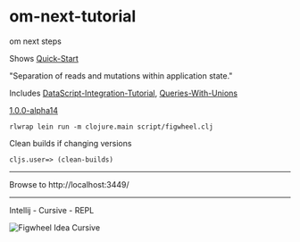 # om-next-tutorial
om next steps

Shows [Quick-Start](https://github.com/omcljs/om/wiki/Quick-Start-%28om.next%29)

"Separation of reads and mutations within application state." 

Includes [DataScript-Integration-Tutorial](https://github.com/omcljs/om/wiki/DataScript-Integration-Tutorial),
[Queries-With-Unions](https://github.com/omcljs/om/wiki/Queries-With-Unions)

[1.0.0-alpha14](https://clojars.org/org.omcljs/om)

~~~
rlwrap lein run -m clojure.main script/figwheel.clj
~~~

Clean builds if changing versions

~~~
cljs.user=> (clean-builds)
~~~

---

Browse to http://localhost:3449/

---

Intellij - Cursive - REPL

![Figwheel Idea Cursive](https://raw.githubusercontent.com/griffio/griffio.github.io/master/public/figwheel-idea.png)


